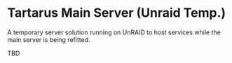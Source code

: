 # Tartarus Main Server (Unraid Temp.)

A temporary server solution running on UnRAID to host services while the main server is being refitted.

TBD